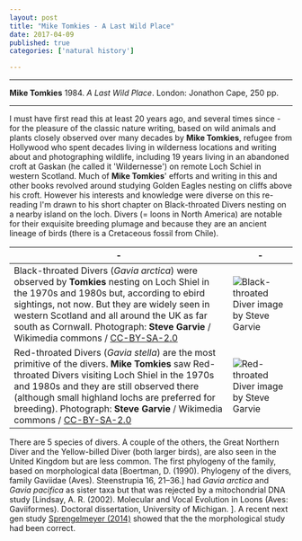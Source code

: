 ```yaml
---
layout: post
title: "Mike Tomkies - A Last Wild Place"
date: 2017-04-09
published: true
categories: ['natural history']

---
```



***
<b>Mike Tomkies</b> 1984. _A Last Wild Place_. London: Jonathon Cape, 250 pp.

***

I must have first read this at least 20 years ago, and several times since - for the pleasure of the classic nature writing, based on wild animals and plants closely observed over many decades by **Mike Tomkies**, refugee from Hollywood who spent decades living in wilderness locations and writing about and photographing wildlife, including 19 years living in an abandoned croft at Gaskan (he called it 'Wildernesse') on remote Loch Schiel in western Scotland.   Much of  **Mike Tomkies**' efforts and writing in this and other books revolved around studying Golden Eagles nesting on cliffs above his croft. However his interests and knowledge were diverse on this re-reading I'm drawn to his short chapter on Black-throated Divers nesting on a nearby island on the loch. Divers (= loons in North America) are notable for their exquisite breeding plumage and because they are an ancient lineage of birds (there is a Cretaceous fossil from Chile).

| - | - |
|---|---|
| Black-throated Divers (_Gavia arctica_) were observed by **Tomkies** nesting on Loch Shiel in the 1970s and 1980s but, according to ebird sightings, not now.  But they are widely seen in western Scotland and all around the UK as far south as Cornwall.  Photograph: **Steve Garvie** / Wikimedia commons / [CC-BY-SA-2.0](https://creativecommons.org/licenses/by-sa/2.0/deed.en) | ![Black-throated Diver image by **Steve Garvie**](https://upload.wikimedia.org/wikipedia/commons/3/3a/Flickr_-_Rainbirder_-_Black-throated_Diver_%28Gavia_arctica%29_swimming.jpg) |
| Red-throated Divers (_Gavia stella_)  are the most primitive of the divers.  **Mike Tomkies** saw Red-throated Divers  visiting Loch Shiel in the 1970s and 1980s and they are still observed there (although small highland lochs are preferred for breeding). Photograph: **Steve Garvie** / Wikimedia commons / [CC-BY-SA-2.0](https://creativecommons.org/licenses/by-sa/2.0/deed.en) | ![Red-throated Diver image by **Steve Garvie**](https://upload.wikimedia.org/wikipedia/commons/1/1c/Flickr_-_Rainbirder_-_Red-throated_Diver_%28Gavia_stellata%29.jpg) |


There are 5 species of divers.  A couple of the others, the Great Northern Diver and the Yellow-billed Diver (both larger birds), are also seen in the United Kingdom but are less common.  The first phylogeny of the family, based on morphological data [Boertman, D. (1990). Phylogeny of the divers, family Gaviidae (Aves). Steenstrupia 16, 21–36.] had _Gavia arctica_ and _Gavia pacifica_ as sister taxa but that was rejected by a mitochondrial DNA study [Lindsay, A. R. (2002). Molecular and Vocal Evolution in Loons (Aves: Gaviiformes). Doctoral dissertation, University of Michigan.
].  A recent next gen study [Sprengelmeyer (2014)](file:///home/robin/Downloads/sprengelmeyer_2014_gavia_phylogeny.pdf) showed that the  the morphological study had been correct.  

